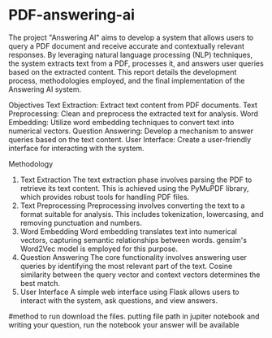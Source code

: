 # PDF-answering-ai

The project "Answering AI" aims to develop a system that allows users to query a PDF document and receive accurate and contextually relevant responses. By leveraging natural language processing (NLP) techniques, the system extracts text from a PDF, processes it, and answers user queries based on the extracted content. This report details the development process, methodologies employed, and the final implementation of the Answering AI system.

Objectives
Text Extraction: Extract text content from PDF documents.
Text Preprocessing: Clean and preprocess the extracted text for analysis.
Word Embedding: Utilize word embedding techniques to convert text into numerical vectors.
Question Answering: Develop a mechanism to answer queries based on the text content.
User Interface: Create a user-friendly interface for interacting with the system.

Methodology
1. Text Extraction
The text extraction phase involves parsing the PDF to retrieve its text content. This is achieved using the PyMuPDF library, which provides robust tools for handling PDF files.
2. Text Preprocessing
Preprocessing involves converting the text to a format suitable for analysis. This includes tokenization, lowercasing, and removing punctuation and numbers.
3. Word Embedding
Word embedding translates text into numerical vectors, capturing semantic relationships between words. gensim's Word2Vec model is employed for this purpose.
4. Question Answering
The core functionality involves answering user queries by identifying the most relevant part of the text. Cosine similarity between the query vector and context vectors determines the best match.
5. User Interface
A simple web interface using Flask allows users to interact with the system, ask questions, and view answers.

#method to run
download the files.
putting file path in jupiter notebook and writing your question, run the notebook 
your answer will be available
